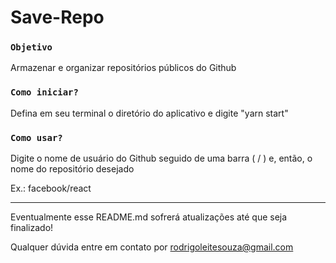 # Save-Repo

### `Objetivo`

Armazenar e organizar repositórios públicos do Github

### `Como iniciar?`

Defina em seu terminal o diretório do aplicativo e digite "yarn start"

### `Como usar?`

Digite o nome de usuário do Github seguido de uma barra ( / ) e, então, o nome do repositório desejado

Ex.: facebook/react

------------------------------------------------------------------

Eventualmente esse README.md sofrerá atualizações até que seja finalizado!

Qualquer dúvida entre em contato por <a href="mailto:rodrigoleitesouza@gmail.com?">rodrigoleitesouza@gmail.com</a>
